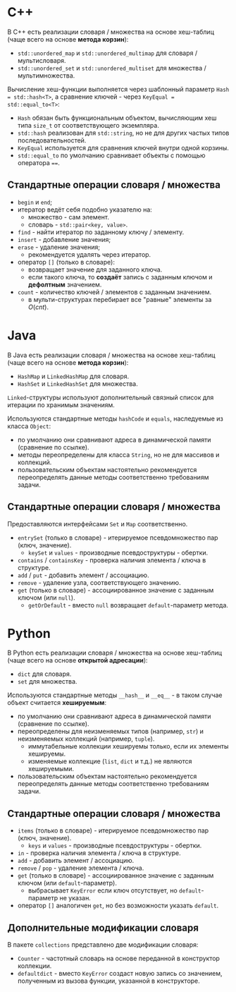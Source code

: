 # C++

В С++ есть реализации словаря / множества на основе хеш-таблиц (чаще всего на основе **метода корзин**):

- `std::unordered_map` и `std::unordered_multimap` для словаря / мультисловаря.
- `std::unordered_set` и `std::unordered_multiset` для множества / мультимножества.

Вычисление хеш-функции выполняется через шаблонный параметр `Hash = std::hash<T>`, а сравнение ключей - через `KeyEqual = std::equal_to<T>`:

- `Hash` обязан быть функциональным объектом, вычисляющим хеш типа `size_t` от соответствующего экземпляра.
- `std::hash` реализован для `std::string`, но не для других частых типов последовательностей.
- `KeyEqual` используется для сравнения ключей внутри одной корзины.
- `std::equal_to` по умолчанию сравнивает объекты с помощью оператора `==`.

## Стандартные операции словаря / множества

- `begin` и `end`;
 - итератор ведёт себя подобно указателю на:
    - множество - сам элемент.
    - словарь - `std::pair<key, value>`.
- `find` - найти итератор по заданному ключу / элементу.
- `insert` - добавление значения;
- `erase` - удаление значения;
  - рекомендуется удалять через итератор.
- оператор `[]` (только в словаре):
  - возвращает значение для заданного ключа.
  - если такого ключа, то **создаёт** запись с заданным ключом и **дефолтным** значением.
- `count` - количество ключей / элементов с заданным значением.
  - в мульти-структурах перебирает все "равные" элементы за $O(cnt)$.

# Java

В Java есть реализации словаря / множества на основе хеш-таблиц (чаще всего на основе **метода корзин**):

- `HashMap` и `LinkedHashMap` для словаря.
- `HashSet` и `LinkedHashSet` для множества.

`Linked`-структуры используют дополнительный связный список для итерации по хранимым значениям.

Используются стандартные методы `hashCode` и `equals`, наследуемые из класса `Object`:

- по умолчанию они сравнивают адреса в динамической памяти (сравнение по ссылке).
- методы переопределены для класса `String`, но не для массивов и коллекций.
- пользовательским объектам настоятельно рекомендуется переопределять данные методы соответственно требованиям задачи.

## Стандартные операции словаря / множества

Предоставляются интерфейсами `Set` и `Map` соответственно.

- `entrySet` (только в словаре) - итерируемое псевдомножество пар (ключ, значение).
  - `keySet` и `values` - производные псевдоструктуры - обертки.
- `contains` / `containsKey` - проверка наличия элемента / ключа в структуре.
- `add` / `put` - добавить элемент / ассоциацию.
- `remove` - удаление узла, соответствующего значению.
- `get` (только в словаре) - ассоциированное значение с заданным ключом (или `null`).
  - `getOrDefault` - вместо `null` возвращает `default`-параметр метода.

# Python

В Python есть реализации словаря / множества на основе хеш-таблиц (чаще всего на основе **открытой адресации**):

- `dict` для словаря.
- `set` для множества.

Используются стандартные методы `__hash__` и `__eq__` - в таком случае объект считается **хешируемым**:

- по умолчанию они сравнивают адреса в динамической памяти (сравнение по ссылке).
- переопределены для неизменяемых типов (например, `str`) и неизменяемых коллекций (например, `tuple`).
  - иммутабельные коллекции хешируемы только, если их элементы хешируемы.
  - изменяемые коллекцие (`list`, `dict` и т.д.) не являются хешируемыми.
- пользовательским объектам настоятельно рекомендуется переопределять данные методы соответственно требованиям задачи.

## Стандартные операции словаря / множества

- `items` (только в словаре) - итерируемое псевдомножество пар (ключ, значение).
  - `keys` и `values` - производные псевдоструктуры - обертки.
- `in` - проверка наличия элемента / ключа в структуре.
- `add` - добавить элемент / ассоциацию.
- `remove` / `pop` - удаление элемента / ключа.
- `get` (только в словаре) - ассоциированное значение с заданным ключом (или `default`-параметр).
  - выбрасывает `KeyError` если ключ отсутствует, но `default`-параметр не указан.
- оператор `[]` аналогичен `get`, но без возможности указать `default`.

## Дополнительные модификации словаря

В пакете `collections` представлено две модификации словаря:

- `Counter` - частотный словарь на основе переданной в конструктор коллекции.
- `defaultdict` - вместо `KeyError` создаст новую запись со значением, полученным из вызова функции, указанной в конструкторе.